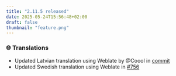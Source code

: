 ```yaml
---
title: "2.11.5 released"
date: 2025-05-24T15:56:48+02:00
draft: false
thumbnail: "feature.png"
---
```



### 🌐 Translations
- Updated Latvian translation using Weblate by @Coool in [commit](https://github.com/spacecowboy/feeder/commit/f7985f7326c4d54ce1cb26775219d56a2c7aa0b3)
- Updated Swedish translation using Weblate in [#756](https://github.com/spacecowboy/feeder/pull/756) 


